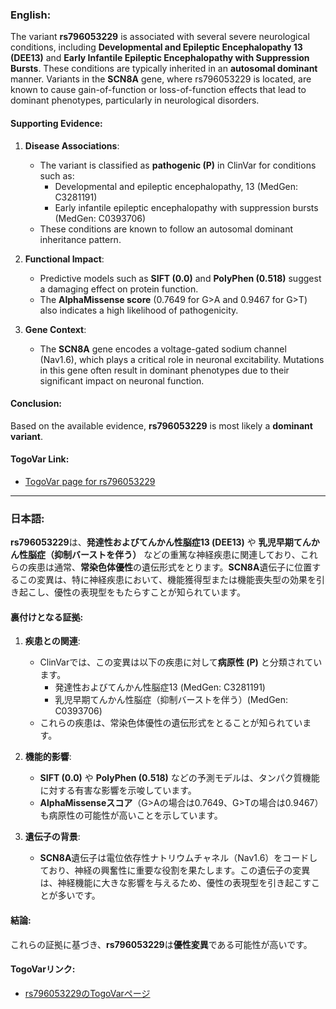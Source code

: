 ### English:
The variant **rs796053229** is associated with several severe neurological conditions, including **Developmental and Epileptic Encephalopathy 13 (DEE13)** and **Early Infantile Epileptic Encephalopathy with Suppression Bursts**. These conditions are typically inherited in an **autosomal dominant** manner. Variants in the **SCN8A** gene, where rs796053229 is located, are known to cause gain-of-function or loss-of-function effects that lead to dominant phenotypes, particularly in neurological disorders.

#### Supporting Evidence:
1. **Disease Associations**:
   - The variant is classified as **pathogenic (P)** in ClinVar for conditions such as:
     - Developmental and epileptic encephalopathy, 13 (MedGen: C3281191)
     - Early infantile epileptic encephalopathy with suppression bursts (MedGen: C0393706)
   - These conditions are known to follow an autosomal dominant inheritance pattern.

2. **Functional Impact**:
   - Predictive models such as **SIFT (0.0)** and **PolyPhen (0.518)** suggest a damaging effect on protein function.
   - The **AlphaMissense score** (0.7649 for G>A and 0.9467 for G>T) also indicates a high likelihood of pathogenicity.

3. **Gene Context**:
   - The **SCN8A** gene encodes a voltage-gated sodium channel (Nav1.6), which plays a critical role in neuronal excitability. Mutations in this gene often result in dominant phenotypes due to their significant impact on neuronal function.

#### Conclusion:
Based on the available evidence, **rs796053229** is most likely a **dominant variant**.

#### TogoVar Link:
- [TogoVar page for rs796053229](https://togovar.org)

---

### 日本語:
**rs796053229**は、**発達性およびてんかん性脳症13 (DEE13)** や **乳児早期てんかん性脳症（抑制バーストを伴う）** などの重篤な神経疾患に関連しており、これらの疾患は通常、**常染色体優性**の遺伝形式をとります。**SCN8A**遺伝子に位置するこの変異は、特に神経疾患において、機能獲得型または機能喪失型の効果を引き起こし、優性の表現型をもたらすことが知られています。

#### 裏付けとなる証拠:
1. **疾患との関連**:
   - ClinVarでは、この変異は以下の疾患に対して**病原性 (P)** と分類されています。
     - 発達性およびてんかん性脳症13 (MedGen: C3281191)
     - 乳児早期てんかん性脳症（抑制バーストを伴う）(MedGen: C0393706)
   - これらの疾患は、常染色体優性の遺伝形式をとることが知られています。

2. **機能的影響**:
   - **SIFT (0.0)** や **PolyPhen (0.518)** などの予測モデルは、タンパク質機能に対する有害な影響を示唆しています。
   - **AlphaMissenseスコア**（G>Aの場合は0.7649、G>Tの場合は0.9467）も病原性の可能性が高いことを示しています。

3. **遺伝子の背景**:
   - **SCN8A**遺伝子は電位依存性ナトリウムチャネル（Nav1.6）をコードしており、神経の興奮性に重要な役割を果たします。この遺伝子の変異は、神経機能に大きな影響を与えるため、優性の表現型を引き起こすことが多いです。

#### 結論:
これらの証拠に基づき、**rs796053229**は**優性変異**である可能性が高いです。

#### TogoVarリンク:
- [rs796053229のTogoVarページ](https://togovar.org)